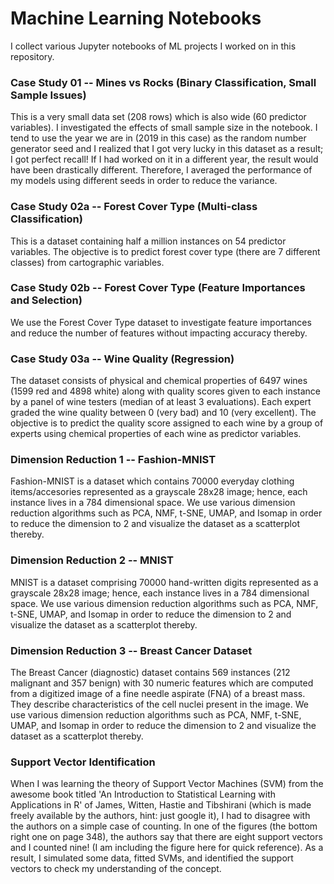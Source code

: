 # Machine Learning Notebooks
I collect various Jupyter notebooks of ML projects I worked on in this repository.

### Case Study 01 -- Mines vs Rocks (Binary Classification, Small Sample Issues)
This is a very small data set (208 rows) which is also wide (60 predictor variables). I investigated the effects of small sample size in the notebook. 
I tend to use the year we are in (2019 in this case) as the random number generator seed and I realized that I got very lucky in this dataset as a result; 
I got perfect recall! If I had worked on it in a different year, the result would have been drastically different. Therefore, I averaged the performance of 
my models using different seeds in order to reduce the variance.

### Case Study 02a -- Forest Cover Type (Multi-class Classification)
This is a dataset containing half a million instances on 54 predictor variables. The objective is to predict forest cover type (there are 7 different 
classes) from cartographic variables.

### Case Study 02b -- Forest Cover Type (Feature Importances and Selection)
We use the Forest Cover Type dataset to investigate feature importances and reduce the number of features without impacting accuracy thereby.

### Case Study 03a -- Wine Quality (Regression)
The dataset consists of physical and chemical properties of 6497 wines (1599 red and 4898 white) along with quality scores given to each instance by a panel of wine 
testers (median of at least 3 evaluations). Each expert graded the wine quality between 0 (very bad) and 10 (very excellent). The objective is to predict the quality 
score assigned to each wine by a group of experts using chemical properties of each wine as predictor variables.

### Dimension Reduction 1 -- Fashion-MNIST
Fashion-MNIST is a dataset which contains 70000 everyday clothing items/accesories represented as a grayscale 28x28 image; hence, each instance lives in a 784 dimensional
space. We use various dimension reduction algorithms such as PCA, NMF, t-SNE, UMAP, and Isomap in order to reduce the dimension to 2 and visualize the dataset as a scatterplot 
thereby.

### Dimension Reduction 2 -- MNIST
MNIST is a dataset comprising 70000 hand-written digits represented as a grayscale 28x28 image; hence, each instance lives in a 784 dimensional
space. We use various dimension reduction algorithms such as PCA, NMF, t-SNE, UMAP, and Isomap in order to reduce the dimension to 2 and visualize the dataset as a scatterplot 
thereby.

### Dimension Reduction 3 -- Breast Cancer Dataset
The Breast Cancer (diagnostic) dataset contains 569 instances (212 malignant and 357 benign) with 30 numeric features which are computed from a digitized image of a fine 
needle aspirate (FNA) of a breast mass.  They describe characteristics of the cell nuclei present in the image. We use various dimension reduction algorithms such as PCA, 
NMF, t-SNE, UMAP, and Isomap in order to reduce the dimension to 2 and visualize the dataset as a scatterplot thereby.

### Support Vector Identification
When I was learning the theory of Support Vector Machines (SVM) from the awesome book titled 'An Introduction to Statistical Learning with Applications in R' of 
James, Witten, Hastie and Tibshirani (which is made freely available by the authors, hint: just google it), I had to disagree with the authors on a simple case of 
counting. In one of the figures (the bottom right one on page 348), the authors say that there are eight support vectors and I counted nine! (I am including the 
figure here for quick reference). As a result, I simulated some data, fitted SVMs, and identified the support vectors to check my understanding of the concept.
